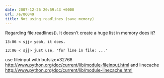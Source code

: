 ```yaml
---
date: 2007-12-26 20:59:43 +0000
url: /e/06049
title: Not using readlines (save memory)
---
```


Regarding file.readlines(). It doesn't create a huge list in memory does it?

	13:06 < sjj> yeah, it does.

	13:06 < sjj> just use, 'for line in file: ...'
use fileinput with bufsize=32768
http://www.python.org/doc/current/lib/module-fileinput.html
and linecache
http://www.python.org/doc/current/lib/module-linecache.html
